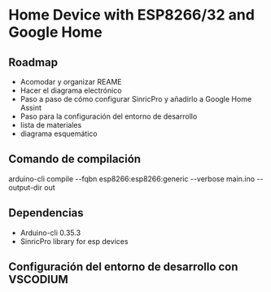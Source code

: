 # Home Device with ESP8266/32 and Google Home


## Roadmap

- Acomodar y organizar REAME
- Hacer el diagrama electrónico
- Paso a paso de cómo configurar SinricPro y añadirlo a Google Home Assint
- Paso para la configuración del entorno de desarrollo
- lista de materiales
- diagrama esquemático

## Comando de compilación

arduino-cli compile --fqbn esp8266:esp8266:generic --verbose main.ino --output-dir out

## Dependencias

- Arduino-cli 0.35.3
- SinricPro library for esp devices

## Configuración del entorno de desarrollo con VSCODIUM
